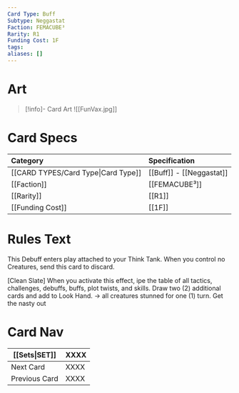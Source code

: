 ```yaml
---
Card Type: Buff
Subtype: Neggastat
Faction: FEMACUBE³
Rarity: R1
Funding Cost: 1F
tags: 
aliases: []
---
```

# Art

> [!info]- Card Art
> ![[FunVax.jpg]]

# Card Specs

| Category | Specification| 
| :--- | :--- |
| [[CARD TYPES/Card Type\|Card Type]] | [[Buff]] - [[Neggastat]] |  
| [[Faction]] | [[FEMACUBE³]] |  
| [[Rarity]] | [[R1]] |  
| [[Funding Cost]] | [[1F]] |  

# Rules Text  

This Debuff enters play attached to your Think Tank.
When you control no Creatures, send this card to discard.

[Clean Slate] 
When you activate this effect, ipe the table of all tactics, challenges, debuffs, buffs, plot twists, and skills. 
Draw two (2) additional cards and add to Look Hand.
-> all creatures stunned for one (1) turn. Get the nasty out

# Card Nav

| [[Sets\|SET]] | XXXX |
| --- | --- |
| Next Card | XXXX |
| Previous Card | XXXX |
